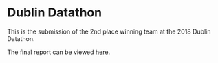 # Dublin Datathon
This is the submission of the 2nd place winning team at the 2018 Dublin Datathon.

The final report can be viewed [here](https://ksureshprojects.github.io/dublindatathon.html).

